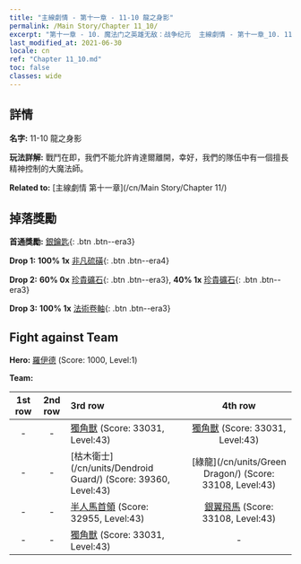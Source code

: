 ```yaml
---
title: "主線劇情 - 第十一章 - 11-10 龍之身影"
permalink: /Main Story/Chapter 11_10/
excerpt: "第十一章 - 10. 魔法门之英雄无敌：战争纪元  主線劇情 - 第十一章_10. 11-10 龍之身影"
last_modified_at: 2021-06-30
locale: cn
ref: "Chapter 11_10.md"
toc: false
classes: wide
---
```


## 詳情

 **名字:** 11-10 龍之身影

 **玩法詳解:** 戰鬥在即，我們不能允許肯達爾離開，幸好，我們的隊伍中有一個擅長精神控制的大魔法師。

 **Related to:** [主線劇情 第十一章](/cn/Main Story/Chapter 11/)

## 掉落獎勵

 **首通獎勵:** [銀鑰匙](/cn/Items/con_693/){: .btn .btn--era3}

 **Drop 1:** **100% 1x** [非凡硫磺](/cn/Items/mat_36/){: .btn .btn--era4}

 **Drop 2:** **60% 0x** [珍貴礦石](/cn/Items/mat_26/){: .btn .btn--era3}, **40% 1x** [珍貴礦石](/cn/Items/mat_26/){: .btn .btn--era3}

 **Drop 3:** **100% 1x** [法術卷軸](/cn/Items/con_694/){: .btn .btn--era3}


## Fight against Team
 **Hero:** [羅伊德](/cn/heroes/Ryland/) (Score: 1000, Level:1)

 **Team:**


  | 1st row | 2nd row | 3rd row | 4th row |
  |:----:|:----:|:----|:----:|
  | - | - | [獨角獸](/cn/units/Unicorn/) (Score: 33031, Level:43)  | [獨角獸](/cn/units/Unicorn/) (Score: 33031, Level:43)  |
  | - | - | [枯木衛士](/cn/units/Dendroid Guard/) (Score: 39360, Level:43)  | [綠龍](/cn/units/Green Dragon/) (Score: 33108, Level:43)  |
  | - | - | [半人馬首領](/cn/units/Centaur/) (Score: 32955, Level:43)  | [銀翼飛馬](/cn/units/Pegasus/) (Score: 33108, Level:43)  |
  | - | - | [獨角獸](/cn/units/Unicorn/) (Score: 33031, Level:43)  | - |



